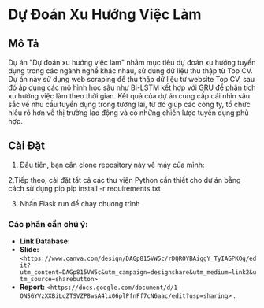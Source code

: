 # Dự Đoán Xu Hướng Việc Làm

## Mô Tả

Dự án "Dự đoán xu hướng việc làm" nhằm mục tiêu dự đoán xu hướng tuyển dụng trong các ngành nghề khác nhau, sử dụng dữ liệu thu thập từ Top CV. Dự án này sử dụng web scraping để thu thập dữ liệu từ website Top CV, sau đó áp dụng các mô hình học sâu như Bi-LSTM kết hợp với GRU để phân tích xu hướng việc làm theo thời gian. Kết quả của dự án cung cấp cái nhìn sâu sắc về nhu cầu tuyển dụng trong tương lai, từ đó giúp các công ty, tổ chức hiểu rõ hơn về thị trường lao động và có những chiến lược tuyển dụng phù hợp.

## Cài Đặt

1. Đầu tiên, bạn cần clone repository này về máy của mình:

2.Tiếp theo, cài đặt tất cả các thư viện Python cần thiết cho dự án bằng cách sử dụng pip
pip install -r requirements.txt

3. Nhấn Flask run để chạy chương trình




### Các phần cần chú ý:
- **Link Database:** 
- **Slide:**  `<https://www.canva.com/design/DAGp815VW5c/rDQROYBAiggY_TyIAGPKOg/edit?utm_content=DAGp815VW5c&utm_campaign=designshare&utm_medium=link2&utm_source=sharebutton>`
- **Report:** `<https://docs.google.com/document/d/1-ONSGYVzXXBiLqZTSVZP8wsA4lx06plPfnFf7cN6aac/edit?usp=sharing>` .
  

